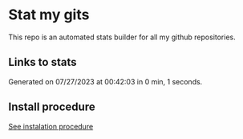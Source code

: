 # Stat my gits

This repo is an automated stats builder for all my github repositories.

## Links to stats


Generated on 07/27/2023 at 00:42:03 in 0 min, 1 seconds.

## Install procedure

[See instalation procedure](./src/install.md)
